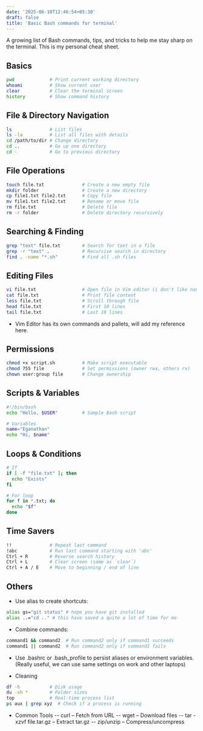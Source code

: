 ```yaml
---
date: '2025-06-10T12:46:54+05:30' 
draft: false
title: 'Basic Bash commands for terminal'
---
```


A growing list of Bash commands, tips, and tricks to help me stay sharp on the terminal. This is my personal cheat sheet.

## Basics

```bash
pwd             # Print current working directory
whoami          # Show current user
clear           # Clear the terminal screen
history         # Show command history
```

## File & Directory Navigation

```bash
ls              # List files
ls -la          # List all files with details
cd /path/to/dir # Change directory
cd ..           # Go up one directory
cd -            # Go to previous directory
```

## File Operations

```bash
touch file.txt              # Create a new empty file
mkdir folder                # Create a new directory
cp file1.txt file2.txt      # Copy file
mv file1.txt file2.txt      # Rename or move file
rm file.txt                 # Delete file
rm -r folder                # Delete directory recursively
```

## Searching & Finding

```bash
grep "text" file.txt        # Search for text in a file
grep -r "text" .            # Recursive search in directory
find . -name "*.sh"         # Find all .sh files
```

## Editing Files

```bash
vi file.txt                 # Open file in Vim editor (i don't like nano sorry!) 
cat file.txt                # Print file content
less file.txt               # Scroll through file
head file.txt               # First 10 lines
tail file.txt               # Last 10 lines
```

- Vim Editor has its own commands and pallets, will add my reference here.

## Permissions

```bash
chmod +x script.sh          # Make script executable
chmod 755 file              # Set permissions (owner rwx, others rx)
chown user:group file       # Change ownership
```

## Scripts & Variables

```bash
#!/bin/bash
echo "Hello, $USER"         # Sample Bash script

# Variables
name="Eganathan"
echo "Hi, $name"
```

## Loops & Conditions

```bash
# If
if [ -f "file.txt" ]; then
  echo "Exists"
fi

# For loop
for f in *.txt; do
  echo "$f"
done
```

## Time Savers

```bash
!!              # Repeat last command
!abc            # Run last command starting with 'abc'
Ctrl + R        # Reverse search history
Ctrl + L        # Clear screen (same as `clear`)
Ctrl + A / E    # Move to beginning / end of line
```

## Others

- Use alias to create shortcuts:

```bash
alias gs="git status" # hope you have git installed
alias ..="cd .." # this have saved a quite a lot of time for me
```

- Combine commands:

```bash
command1 && command2  # Run command2 only if command1 succeeds
command1 || command2  # Run command2 only if command1 fails
```

- Use .bashrc or .bash_profile to persist aliases or environment variables. (Really useful, we can use same settings on work and other laptops)

- Cleaning

```bash
df -h           # Disk usage
du -sh *        # Folder sizes
top             # Real-time process list
ps aux | grep xyz  # Check if a process is running
```

- Common Tools
    -- curl – Fetch from URL
    -- wget – Download files
    -- tar -xzvf file.tar.gz – Extract tar.gz
    -- zip/unzip – Compress/uncompress
    
